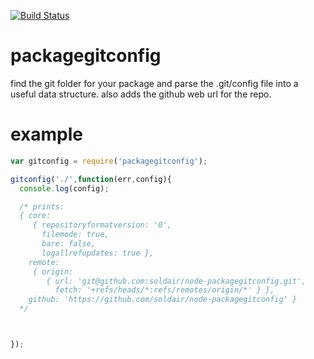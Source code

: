 
[![Build Status](https://secure.travis-ci.org/soldair/node-packagegitconfig.png)](http://travis-ci.org/soldair/node-packagegitconfig)

packagegitconfig
================

find the git folder for your package and parse the .git/config file into a useful data structure. also adds the github web url for the repo.


example
=======

```js
var gitconfig = require('packagegitconfig');

gitconfig('./',function(err,config){
  console.log(config);

  /* prints:
  { core: 
     { repositoryformatversion: '0',
       filemode: true,
       bare: false,
       logallrefupdates: true },
    remote: 
     { origin: 
        { url: 'git@github.com:soldair/node-packagegitconfig.git',
          fetch: '+refs/heads/*:refs/remotes/origin/*' } },
    github: 'https://github.com/soldair/node-packagegitconfig' }
  */



});


```



